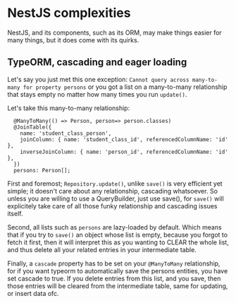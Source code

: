 # NestJS complexities

NestJS, and its components, such as its ORM, may make things easier for many things,
but it does come with its quirks. 

## TypeORM, cascading and eager loading

Let's say you just met this one exception: `Cannot query across many-to-many for property persons`
or you got a list on a many-to-many relationship that stays empty no matter how many 
times you run `update()`.

Let's take this many-to-many relationship:
```
  @ManyToMany(() => Person, person=> person.classes)
  @JoinTable({
    name: 'student_class_person',
    joinColumn: { name: 'student_class_id', referencedColumnName: 'id' },
    inverseJoinColumn: { name: 'person_id', referencedColumnName: 'id' },
  })
  persons: Person[];
```

First and foremost; `Repository.update()`, unlike `save()` is very efficient yet simple; 
it doesn't care about any relationship, cascading whatsoever.
So unless you are willing to use a QueryBuilder, just use save(),
for `save()` will explicitely take care of all those funky relationship and 
cascading issues itself.

Second, all lists such as `persons` are lazy-loaded by default.
Which means that if you try to `save()` an object whose list is empty, because you forgot to fetch it first,
then it will interpret this as you wanting to CLEAR the whole list, and thus delete all your related
entries in your intermediate table. 

Finally, a `cascade` property has to be set on your `@ManyToMany` relationship, 
for if you want typeorm to automatically save the persons entities, you have set cascade to true.
If you delete entries from this list, and you save, then those entries will be cleared from the 
intermediate table, same for updating, or insert data ofc.